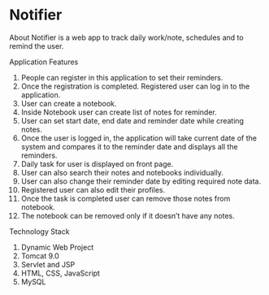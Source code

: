 # Notifier

About
Notifier is a web app to track daily work/note, schedules and to remind the user.

Application Features
1. People can register in this application to set their reminders.
2. Once the registration is completed. Registered user can log in to the application.
3. User can create a notebook.
4. Inside Notebook user can create list of notes for reminder.
5. User can set start date, end date and reminder date while creating notes.
6. Once the user is logged in, the application will take current date of the system and compares it to the reminder date and displays all the reminders.
7. Daily task for user is displayed on front page.
8. User can also search their notes and notebooks individually.
9. User can also change their reminder date by editing required note data.
10. Registered user can also edit their profiles.
11. Once the task is completed user can remove those notes from notebook.
12. The notebook can be removed only if it doesn’t have any notes.

Technology Stack
1. Dynamic Web Project
2. Tomcat 9.0
3. Servlet and JSP
4. HTML, CSS, JavaScript
5. MySQL
